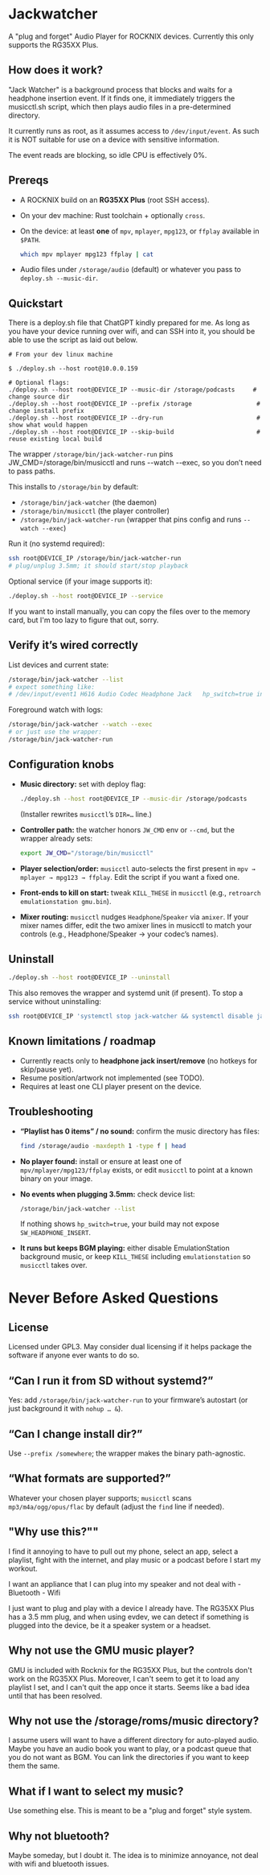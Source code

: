 # Jackwatcher

A "plug and forget" Audio Player for ROCKNIX devices.
Currently this only supports the RG35XX Plus.

## How does it work?

"Jack Watcher" is a background process that blocks and waits for a headphone insertion event.  If it finds one, it immediately triggers the musicctl.sh script, which then plays audio files in a pre-determined directory.

It currently runs as root, as it assumes access to `/dev/input/event`.  As such it is NOT suitable for use on a device with sensitive information.  

The event reads are blocking, so idle CPU is effectively 0%.

## Prereqs

* A ROCKNIX build on an **RG35XX Plus** (root SSH access).
* On your dev machine: Rust toolchain + optionally `cross`.
* On the device: at least **one** of `mpv`, `mplayer`, `mpg123`, or `ffplay` available in `$PATH`.

  ```sh
  which mpv mplayer mpg123 ffplay | cat
  ```
* Audio files under `/storage/audio` (default) or whatever you pass to `deploy.sh --music-dir`.

## Quickstart

There is a deploy.sh file that ChatGPT kindly prepared for me.  As long as you have your device running over wifi, and can SSH into it, you should be able to use the script as laid out below.  

```
# From your dev linux machine

$ ./deploy.sh --host root@10.0.0.159

# Optional flags:
./deploy.sh --host root@DEVICE_IP --music-dir /storage/podcasts     # change source dir
./deploy.sh --host root@DEVICE_IP --prefix /storage                  # change install prefix
./deploy.sh --host root@DEVICE_IP --dry-run                          # show what would happen
./deploy.sh --host root@DEVICE_IP --skip-build                       # reuse existing local build
```

The wrapper `/storage/bin/jack-watcher-run` pins JW_CMD=/storage/bin/musicctl and runs --watch --exec, so you don’t need to pass paths.


This installs to `/storage/bin` by default:

* `/storage/bin/jack-watcher` (the daemon)
* `/storage/bin/musicctl` (the player controller)
* `/storage/bin/jack-watcher-run` (wrapper that pins config and runs `--watch --exec`)

Run it (no systemd required):

```bash
ssh root@DEVICE_IP /storage/bin/jack-watcher-run
# plug/unplug 3.5mm; it should start/stop playback
```

Optional service (if your image supports it):

```bash
./deploy.sh --host root@DEVICE_IP --service
```

If you want to install manually, you can copy the files over to the memory card, but I'm too lazy to figure that out, sorry.


## Verify it’s wired correctly

List devices and current state:

```bash
/storage/bin/jack-watcher --list
# expect something like:
# /dev/input/event1 H616 Audio Codec Headphone Jack   hp_switch=true initial=0
```

Foreground watch with logs:

```bash
/storage/bin/jack-watcher --watch --exec
# or just use the wrapper:
/storage/bin/jack-watcher-run
```

## Configuration knobs

* **Music directory:** set with deploy flag:

  ```bash
  ./deploy.sh --host root@DEVICE_IP --music-dir /storage/podcasts
  ```

  (Installer rewrites `musicctl`’s `DIR=…` line.)
* **Controller path:** the watcher honors `JW_CMD` env or `--cmd`, but the wrapper already sets:

  ```sh
  export JW_CMD="/storage/bin/musicctl"
  ```
* **Player selection/order:** `musicctl` auto-selects the first present in `mpv → mplayer → mpg123 → ffplay`. Edit the script if you want a fixed one.
* **Front-ends to kill on start:** tweak `KILL_THESE` in `musicctl` (e.g., `retroarch emulationstation gmu.bin`).
* **Mixer routing:** `musicctl` nudges `Headphone`/`Speaker` via `amixer`. If your mixer names differ, edit the two amixer lines in musicctl to match your controls (e.g., Headphone/Speaker → your codec’s names).

## Uninstall

```bash
./deploy.sh --host root@DEVICE_IP --uninstall
```

This also removes the wrapper and systemd unit (if present). To stop a service without uninstalling:

```bash
ssh root@DEVICE_IP 'systemctl stop jack-watcher && systemctl disable jack-watcher'
```

## Known limitations / roadmap

* Currently reacts only to **headphone jack insert/remove** (no hotkeys for skip/pause yet).
* Resume position/artwork not implemented (see TODO).
* Requires at least one CLI player present on the device.


## Troubleshooting

* **“Playlist has 0 items” / no sound:** confirm the music directory has files:

  ```bash
  find /storage/audio -maxdepth 1 -type f | head
  ```

* **No player found:** install or ensure at least one of `mpv/mplayer/mpg123/ffplay` exists, or edit `musicctl` to point at a known binary on your image.

* **No events when plugging 3.5mm:** check device list:

  ```bash
  /storage/bin/jack-watcher --list
  ```

  If nothing shows `hp_switch=true`, your build may not expose `SW_HEADPHONE_INSERT`.

* **It runs but keeps BGM playing:** either disable EmulationStation background music, or keep `KILL_THESE` including `emulationstation` so `musicctl` takes over.



# Never Before Asked Questions

## License

Licensed under GPL3.  May consider dual licensing if it helps package the software if anyone ever wants to do so.

## “Can I run it from SD without systemd?”

Yes: add `/storage/bin/jack-watcher-run` to your firmware’s autostart (or just background it with `nohup … &`).

## “Can I change install dir?”

Use `--prefix /somewhere`; the wrapper makes the binary path-agnostic.

## “What formats are supported?”

Whatever your chosen player supports; `musicctl` scans `mp3/m4a/ogg/opus/flac` by default (adjust the `find` line if needed).

## "Why use this?""

I find it annoying to have to pull out my phone, select an app, select a playlist, fight with the internet, and play music or a podcast before I start my workout.

I want an appliance that I can plug into my speaker and not deal with
	- Bluetooth 
	- Wifi

I just want to plug and play with a device I already have.  The RG35XX Plus has a 3.5 mm plug, and when using evdev, we can detect if something is plugged into the device, be it a speaker system or a headset.

## Why not use the GMU music player?

GMU is included with Rocknix for the RG35XX Plus, but the controls don't work on the RG35XX Plus. Moreover, I can't seem to get it to load any playlist I set, and I can't quit the app once it starts.  Seems like a bad idea until that has been resolved.

## Why not use the /storage/roms/music directory?

I assume users will want to have a different directory for auto-played audio.  Maybe you have an audio book you want to play, or a podcast queue that you do not want as BGM.  You can link the directories if you want to keep them the same.

## What if I want to select my music?

Use something else.  This is meant to be a "plug and forget" style system.

## Why not bluetooth?

Maybe someday, but I doubt it.  The idea is to minimize annoyance, not deal with wifi and bluetooth issues.